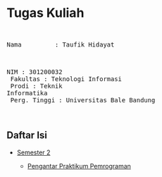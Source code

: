 # Tugas Kuliah

<pre><pre>
</pre>Nama         : Taufik Hidayat<br>
NIM          : 301200032<br>
Fakultas     : Teknologi Informasi<br>
Prodi        : Teknik Informatika<br>
Perg. Tinggi : Universitas Bale Bandung<br>
</pre>

## Daftar Isi

<ul>
	<li><a href="https://github.com/tfkhdyt/tugas-kuliah/tree/main/Semester%202">Semester 2</a></li>
	<ul>
		<li><a href="https://github.com/tfkhdyt/tugas-kuliah/tree/main/Semester%202/Praktikum%20Pengantar%20Pemrograman%20(Pak%20Ojan)">Pengantar Praktikum Pemrograman</a></li>
	</ul>
</ul>
